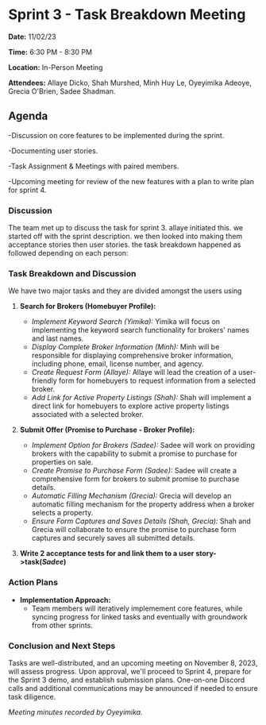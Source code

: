 # Sprint 3 - Task Breakdown Meeting

**Date:** 11/02/23

**Time:** 6:30 PM - 8:30 PM

**Location:** In-Person Meeting

**Attendees:** Allaye Dicko, Shah Murshed, Minh Huy Le, Oyeyimika Adeoye, Grecia O'Brien, Sadee Shadman.

## Agenda
-Discussion on core features to be implemented during the sprint.

-Documenting user stories.

-Task Assignment & Meetings with paired members. 

-Upcoming meeting for review of the new features with a plan to write plan for sprint 4.

### Discussion
The team met up to discuss the task for sprint 3. allaye initiated this. we started off with the sprint description. we then looked into making them acceptance stories then user stories.  the task breakdown happened as followed depending on each person:

### Task Breakdown and Discussion
We have two major tasks and they are divided amongst the users using 
1. **Search for Brokers (Homebuyer Profile):**
   - *Implement Keyword Search (Yimika):* Yimika will focus on implementing the keyword search functionality for brokers' names and last names.
   - *Display Complete Broker Information (Minh):* Minh will be responsible for displaying comprehensive broker information, including phone, email, license number, and agency.
   - *Create Request Form (Allaye):* Allaye will lead the creation of a user-friendly form for homebuyers to request information from a selected broker.
   - *Add Link for Active Property Listings (Shah):* Shah will implement a direct link for homebuyers to explore active property listings associated with a selected broker.

2. **Submit Offer (Promise to Purchase - Broker Profile):**
   - *Implement Option for Brokers (Sadee):* Sadee will work on providing brokers with the capability to submit a promise to purchase for properties on sale.
   - *Create Promise to Purchase Form (Sadee):* Sadee will create a comprehensive form for brokers to submit promise to purchase details.
   - *Automatic Filling Mechanism (Grecia):* Grecia will develop an automatic filling mechanism for the property address when a broker selects a property.
   - *Ensure Form Captures and Saves Details (Shah, Grecia):* Shah and Grecia will collaborate to ensure the promise to purchase form captures and securely saves all submitted details.
     
3. **Write 2 acceptance tests for and link them to a user story->task(*Sadee*)**

### Action Plans

- **Implementation Approach:**
  - Team members will iteratively implemement core features, while syncing progress for linked tasks and eventually with groundwork from other sprints. 

### Conclusion and Next Steps

Tasks are well-distributed, and an upcoming meeting on November 8, 2023, will assess progress. Upon approval, we'll proceed to Sprint 4, prepare for the Sprint 3 demo, and establish submission plans. One-on-one Discord calls and additional communications may be announced if needed to ensure task diligence.


*Meeting minutes recorded by Oyeyimika.*
